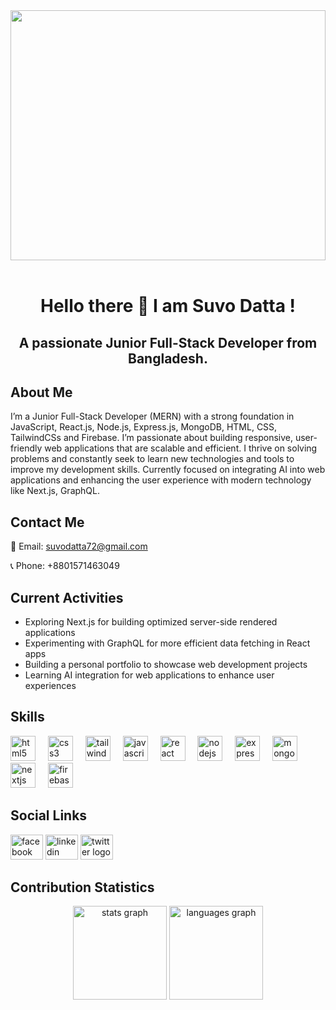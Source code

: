 <div align="center">
  <img height="400" width ="100%" src="https://camo.githubusercontent.com/f92856be35a5e0e418bf141ce04d4b497b3fce020b0e3660f87a1bf1c871429f/68747470733a2f2f6d69726f2e6d656469756d2e636f6d2f76322f726573697a653a6669743a333230302f666f726d61743a776562702f302a64653049646955536f4a5477677379732e676966"/>
</div>

<br clear="both">

###

<h1 align="center">Hello there 👋 I am Suvo Datta !</h1>

###

<h2 align="center">A passionate Junior Full-Stack Developer from Bangladesh.</h2>

###

## About Me
<p>
I’m a Junior Full-Stack Developer (MERN) with a strong foundation in JavaScript, React.js, Node.js, Express.js, MongoDB, HTML, CSS, TailwindCSs and Firebase. I’m passionate about building responsive, user-friendly web applications that are scalable and efficient. I thrive on solving problems and constantly seek to learn new technologies and tools to improve my development skills. Currently focused on integrating AI into web applications and enhancing the user experience with modern technology like Next.js, GraphQL.
</p>

###

## Contact Me
📧 Email: suvodatta72@gmail.com

📞 Phone: +8801571463049

## Current Activities
<ul>
  <li>Exploring Next.js for building optimized server-side rendered applications</li>
  <li>Experimenting with GraphQL for more efficient data fetching in React apps</li>
  <li>Building a personal portfolio to showcase web development projects</li>
  <li>Learning AI integration for web applications to enhance user experiences</li>
</ul>

## Skills
<div align="left">
  <img src="https://cdn.simpleicons.org/html5/E34F26" height="40" alt="html5 logo"  />
  <img width="12" />
  <img src="https://cdn.simpleicons.org/css3/1572B6" height="40" alt="css3 logo"  />
  <img width="12" />
  <img src="https://cdn.simpleicons.org/tailwindcss/06B6D4" height="40" alt="tailwindcss logo"  />
  <img width="12" />
  <img src="https://cdn.jsdelivr.net/gh/devicons/devicon/icons/javascript/javascript-original.svg" height="40" alt="javascript logo"  />
  <img width="12" />
  <img src="https://cdn.jsdelivr.net/gh/devicons/devicon/icons/react/react-original.svg" height="40" alt="react logo"  />
  <img width="12" />
  <img src="https://cdn.jsdelivr.net/gh/devicons/devicon/icons/nodejs/nodejs-original.svg" height="40" alt="nodejs logo"  />
  <img width="12" />
  <img src="https://skillicons.dev/icons?i=express" height="40" alt="express logo"  />
  <img width="12" />
  <img src="https://skillicons.dev/icons?i=mongodb" height="40" alt="mongodb logo"  />
  <img width="12" />
  <img src="https://skillicons.dev/icons?i=nextjs" height="40" alt="nextjs logo"  />
<!--   <img width="12" />
  <img src="https://skillicons.dev/icons?i=graphql" height="40" alt="graphql logo"  /> -->
  <img width="12" />
  <img src="https://skillicons.dev/icons?i=firebase" height="40" alt="firebase logo"  />
</div>

###

## Social Links
<div align="left">
  <img src="https://raw.githubusercontent.com/maurodesouza/profile-readme-generator/master/src/assets/icons/social/facebook/default.svg" width="52" height="40" alt="facebook logo"  />
  <img src="https://raw.githubusercontent.com/maurodesouza/profile-readme-generator/master/src/assets/icons/social/linkedin/default.svg" width="52" height="40" alt="linkedin logo"  />
  <img src="https://raw.githubusercontent.com/maurodesouza/profile-readme-generator/master/src/assets/icons/social/twitter/default.svg" width="52" height="40" alt="twitter logo"  />
</div>

###

## Contribution Statistics
<div align="center">
  <img src="https://github-readme-stats.vercel.app/api?username=hisuvo&hide_title=false&hide_rank=false&show_icons=true&include_all_commits=true&count_private=true&disable_animations=false&theme=dracula&locale=en&hide_border=false&order=1" height="150" alt="stats graph"  />
  <img src="https://github-readme-stats.vercel.app/api/top-langs?username=hisuvo&locale=en&hide_title=false&layout=compact&card_width=320&langs_count=5&theme=dracula&hide_border=false&order=2" height="150" alt="languages graph"  />
</div>

###
